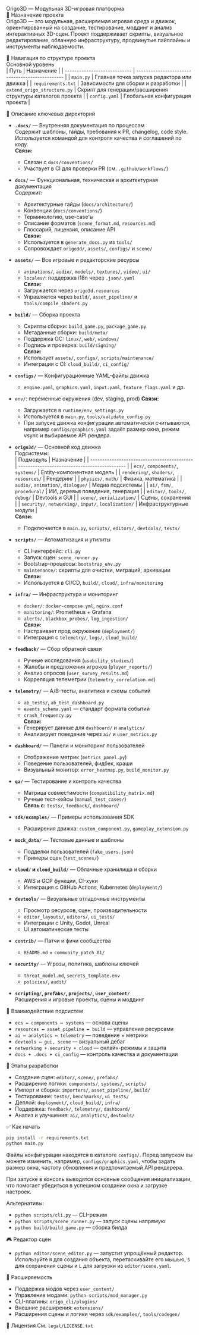 
Origo3D — Модульная 3D-игровая платформа  
📌 Назначение проекта  
Origo3D — это модульная, расширяемая игровая среда и движок, ориентированный на создание, тестирование, моддинг и анализ интерактивных 3D-сцен. Проект поддерживает скрипты, визуальное редактирование, облачную инфраструктуру, продвинутые пайплайны и инструменты наблюдаемости.

🧭 Навигация по структуре проекта  
Основной уровень  
| Путь                         | Назначение                                     |
| ---------------------------- | ----------------------------------------------- |
| `main.py`                    | Главная точка запуска редактора или движка      |
| `requirements.txt`           | Зависимости для сборки и разработки             |
| `extend_origo_structure.py`  | Скрипт для генерации/расширения структуры каталогов проекта |
| `config.yaml`                | Глобальная конфигурация проекта                 |

📁 Описание ключевых директорий  
- **`.docs/`** — Внутренняя документация по процессам  
  Содержит шаблоны, гайды, требования к PR, changelog, code style. Используется командой для контроля качества и соглашений по коду.  
  **Связи:**  
  - Связан с `docs/conventions/`  
  - Участвует в CI для проверки PR (см. `.github/workflows/`)

- **`docs/`** — Функциональная, техническая и архитектурная документация  
  Содержит:  
  - Архитектурные гайды (`docs/architecture/`)  
  - Конвенции (`docs/conventions/`)  
  - Терминологию, use-case'ы  
  - Описание форматов (`scene_format.md`, `resources.md`)  
  - Глоссарий, лицензия, описание API  
  **Связи:**  
  - Используется в `generate_docs.py` из `tools/`  
  - Сопровождает `origo3d/`, `assets/`, `configs/` и `scene/`

- **`assets/`** — Все игровые и редакторские ресурсы  
  - `animations/`, `audio/`, `models/`, `textures/`, `video/`, `ui/`  
  - `locales/`: поддержка i18n через `.json/.yaml`  
  **Связи:**  
  - Загружается через `origo3d.resources`  
  - Управляется через `build/`, `asset_pipeline/` и `tools/compile_shaders.py`

- **`build/`** — Сборка проекта  
  - Скрипты сборки: `build_game.py`, `package_game.py`  
  - Метаданные сборки: `build/meta/`  
  - Поддержка ОС: `linux/`, `web/`, `windows/`  
  - Подпись и проверка: `build/signing/`  
  **Связи:**  
  - Использует `assets/`, `configs/`, `scripts/maintenance/`  
  - Интеграция с CI: `cloud_build/`, `ci_config/`

- **`configs/`** — Конфигурационные YAML-файлы движка  
  - `engine.yaml`, `graphics.yaml`, `input.yaml`, `feature_flags.yaml` и др.  
- `env/`: переменные окружения (dev, staging, prod)
  **Связи:**
  - Загружается в `runtime/env_settings.py`
  - Используется в `main.py`, `tools/validate_config.py`
  - При запуске движка конфигурации автоматически считываются,
    например `configs/graphics.yaml` задаёт размер окна, режим vsync и
    выбираемое API рендера.

- **`origo3d/`** — Основной код движка  
  Подсистемы:  
  | Подмодуль                                   | Назначение                                   |
  | ------------------------------------------- | --------------------------------------------- |
  | `ecs/`, `components/`, `systems/`           | Entity-компонентная модель                   |
  | `rendering/`, `shaders/`, `resources/`      | Рендеринг                                    |
  | `physics/`, `math/`                         | Физика, математика                           |
  | `audio/`, `animation/`, `dialogue/`         | Медиа подсистемы                             |
  | `ai/`, `fsm/`, `procedural/`                | ИИ, деревья поведения, генерация             |
  | `editor/`, `tools/`, `debug/`               | Devtools и GUI                               |
  | `scene/`, `serialization/`                  | Сцены, сохранения                            |
  | `security/`, `networking/`, `input/`, `localization/` | Инфраструктурные модули           |  
  **Связи:**  
  - Подключается в `main.py`, `scripts/`, `editors/`, `devtools/`, `tests/`

- **`scripts/`** — Автоматизация и утилиты  
  - CLI-интерфейс: `cli.py`  
  - Запуск сцен: `scene_runner.py`  
  - Bootstrap-процессы: `bootstrap_env.py`  
  - `maintenance/`: скрипты для очистки, миграций, архивации  
  **Связи:**  
  - Используется в CI/CD, `build/`, `cloud/`, `infra/monitoring`

- **`infra/`** — Инфраструктура и мониторинг  
  - `docker/`: `docker-compose.yml`, `nginx.conf`  
  - `monitoring/`: Prometheus + Grafana  
  - `alerts/`, `blackbox_probes/`, `log_ingestion/`  
  **Связи:**  
  - Настраивает прод окружение (`deployment/`)  
  - Интеграция с `telemetry/`, `logs/`, `cloud_build/`

- **`feedback/`** — Сбор обратной связи  
  - Ручные исследования (`usability_studies/`)  
  - Жалобы и предложения игроков (`player_reports/`)  
  - Анализ опросов (`user_survey_results.md`)  
  - Корреляция телеметрии (`telemetry_correlation.md`)  

- **`telemetry/`** — A/B-тесты, аналитика и схемы событий  
  - `ab_tests/`, `ab_test_dashboard.py`  
  - `events_schema.yaml` — стандарт формата событий  
  - `crash_frequency.py`  
  **Связи:**  
  - Генерирует данные для `dashboard/` и `analytics/`  
  - Анализирует поведение через `ai/` и `user_metrics.py`

- **`dashboard/`** — Панели и мониторинг пользователей  
  - Отображение метрик (`metrics_panel.py`)  
  - Поведение пользователей, фидбек, краши  
  - Визуальный монитор: `error_heatmap.py`, `build_monitor.py`

- **`qa/`** — Тестирование и контроль качества  
  - Матрица совместимости (`compatibility_matrix.md`)  
  - Ручные тест-кейсы (`manual_test_cases/`)  
  **Связь с:** `tests/`, `feedback/`, `dashboard/`

- **`sdk/examples/`** — Примеры использования SDK  
  - Расширения движка: `custom_component.py`, `gameplay_extension.py`

- **`mock_data/`** — Тестовые данные и шаблоны  
  - Подделки пользователей (`fake_users.json`)  
  - Примеры сцен (`test_scenes/`)

- **`cloud/` и `cloud_build/`** — Облачные хранилища и сборки  
  - AWS и GCP функции, CI-хуки  
  - Интеграция с GitHub Actions, Kubernetes (`deployment/`)

- **`devtools/`** — Визуальные отладочные инструменты  
  - Просмотр ресурсов, сцен, производительности  
  - `editor_layouts/`, `editors/`, `ui_tests/`  
  - Интеграции с Unity, Godot, Unreal  
  - UI автоматические тесты

- **`contrib/`** — Патчи и фичи сообщества  
  - `README.md` + `community_patch_01/`

- **`security/`** — Угрозы, политика, шаблоны ключей  
  - `threat_model.md`, `secrets_template.env`  
  - `policies/`, `audit/`

- **`scripting/`, `prefabs/`, `projects/`, `user_content/`**  
  Расширения и игровые проекты, сцены и моддинг

🔁 Взаимодействие подсистем  
- `ecs ↔ components ↔ systems` — основа сцены  
- `resources ↔ asset_pipeline ↔ build` — управление ресурсами  
- `ai ↔ analytics ↔ telemetry` — поведение + метрики  
- `devtools ↔ gui, scene` — визуальный дебаг  
- `networking + security + cloud` — онлайн-режимы и защита  
- `docs + .docs + ci_config` — контроль качества и документации

🚀 Этапы разработки  
- Создание сцен: `editor/`, `scene/`, `prefabs/`  
- Расширение логики: `components/`, `systems/`, `scripts/`  
- Импорт и сборка: `importers/`, `asset_pipeline/`, `build/`  
- Тестирование: `tests/`, `benchmarks/`, `ui_tests/`  
- Деплой: `deployment/`, `cloud_build/`, `infra/`  
- Поддержка: `feedback/`, `telemetry/`, `dashboard/`  
- Анализ и улучшения: `ai/`, `analytics/`, `devtools/`

✅ Как начать  
```bash
pip install -r requirements.txt
python main.py
````

Файлы конфигурации находятся в каталоге `configs/`. Перед запуском вы
можете изменить, например, `configs/graphics.yaml`, чтобы задать размер
окна, частоту обновления и предпочитаемый API рендерера.

При запуске в консоль выводятся основные сообщения инициализации,
что помогает убедиться в успешном создании окна и загрузке настроек.

Альтернативы:

* `python scripts/cli.py` — CLI-режим
* `python scripts/scene_runner.py` — запуск сцены напрямую
* `python build/build_game.py` — сборка билда

🎮 Редактор сцен
* `python editor/scene_editor.py` — запустит упрощённый редактор.
  Используйте `N` для создания объекта, перетаскивайте его мышью,
  `S` для сохранения сцены и `L` для загрузки из `editor/scene.yaml`.

🧩 Расширяемость

* Поддержка модов через `user_content/`
* Управление модами: `python scripts/mod_manager.py`
* CLI-плагины: `origo_cli/plugins/`
* Внешние расширения: `extensions/`
* Расширения сцены и логики через `sdk/examples/`, `tools/codegen/`

📜 Лицензия
См. `legal/LICENSE.txt`
